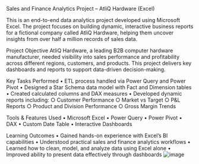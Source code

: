 Sales and Finance Analytics Project – AtliQ Hardware (Excel)

This is an end-to-end data analytics project developed using Microsoft Excel.
The project focuses on building dynamic, interactive business reports for a fictional company called AtliQ Hardware, helping them uncover insights from over half a million records of sales data.

Project Objective
AtliQ Hardware, a leading B2B computer hardware manufacturer, needed visibility into sales performance and profitability across different regions, customers, and products. This project delivers key dashboards and reports to support data-driven decision-making.

Key Tasks Performed
	• ETL process handled via Power Query and Power Pivot
	• Designed a Star Schema data model with Fact and Dimension tables
	• Created calculated columns and DAX measures
	• Developed dynamic reports including:
		○ Customer Performance
		○ Market vs Target
		○ P&L Reports
		○ Product and Division Performance
		○ Gross Margin Trends
		

Tools & Features Used
	• Microsoft Excel
	• Power Query
	• Power Pivot
	• DAX
	• Custom Date Table
	• Interactive Dashboards


Learning Outcomes
	• Gained hands-on experience with Excel’s BI capabilities
	• Understood practical sales and finance analytics workflows
	• Learned how to clean, model, and analyze data using Excel alone
	• Improved ability to present data effectively through dashboards
![image](https://github.com/user-attachments/assets/7ead6c14-ac6b-4dfc-b140-72ffd28ea12b)
